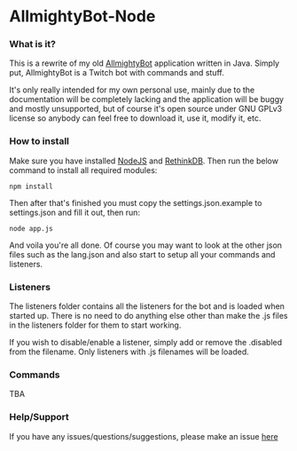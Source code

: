 AllmightyBot-Node
====================================

### What is it?
This is a rewrite of my old [AllmightyBot](https://github.com/RyanTheAllmighty/AllmightyBot) application written in Java. Simply put, AllmightyBot is a Twitch bot with commands and stuff.

It's only really intended for my own personal use, mainly due to the documentation will be completely lacking and the application will be buggy and mostly unsupported, but of course it's open source under GNU GPLv3 license so anybody can feel free to download it, use it, modify it, etc.

### How to install
Make sure you have installed [NodeJS](https://nodejs.org/) and [RethinkDB](http://rethinkdb.com/). Then run the below command to install all required modules:

```
npm install
```

Then after that's finished you must copy the settings.json.example to settings.json and fill it out, then run:

```
node app.js
```

And voila you're all done. Of course you may want to look at the other json files such as the lang.json and also start to setup all your commands and listeners.

### Listeners
The listeners folder contains all the listeners for the bot and is loaded when started up. There is no need to do anything else other than make the .js files in the listeners folder for them to start working.

If you wish to disable/enable a listener, simply add or remove the .disabled from the filename. Only listeners with .js filenames will be loaded.

### Commands
TBA

### Help/Support
If you have any issues/questions/suggestions, please make an issue [here](https://github.com/RyanTheAllmighty/AllmightyBot-Node/issues)
